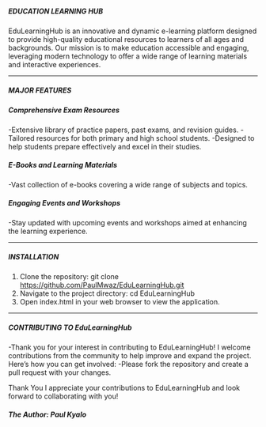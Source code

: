 ##### EDUCATION LEARNING HUB
EduLearningHub is an innovative and dynamic e-learning platform designed to provide high-quality educational resources to learners of all ages and backgrounds. Our mission is to make education accessible and engaging, leveraging modern technology to offer a wide range of learning materials and interactive experiences.

---

##### MAJOR FEATURES
##### Comprehensive Exam Resources

-Extensive library of practice papers, past exams, and revision guides.
-Tailored resources for both primary and high school students.
-Designed to help students prepare effectively and excel in their studies.

##### E-Books and Learning Materials

-Vast collection of e-books covering a wide range of subjects and topics.


##### Engaging Events and Workshops

-Stay updated with upcoming events and workshops aimed at enhancing the learning experience.

---

##### INSTALLATION

1. Clone the repository: git clone https://github.com/PaulMwaz/EduLearningHub.git
2. Navigate to the project directory: cd EduLearningHub 
3. Open index.html in your web browser to view the application.

---
##### CONTRIBUTING TO EduLearningHub

-Thank you for your interest in contributing to EduLearningHub! I welcome contributions from the community to help improve and expand the project. Here’s how you can get involved:
-Please fork the repository and create a pull request with your changes.

Thank You
I appreciate your contributions to EduLearningHub and look forward to collaborating with you!

##### The Author: Paul Kyalo


